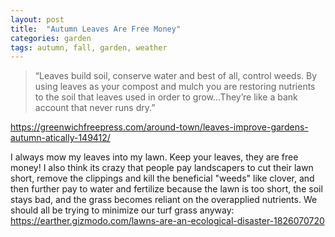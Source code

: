 ```yaml
---
layout: post
title:  "Autumn Leaves Are Free Money"
categories: garden
tags: autumn, fall, garden, weather
---
```


> “Leaves build soil, conserve water and best of all, control weeds. By using leaves as your compost and mulch you are restoring nutrients to the soil that leaves used in order to grow...They’re like a bank account that never runs dry.”

https://greenwichfreepress.com/around-town/leaves-improve-gardens-autumn-atically-149412/

I always mow my leaves into my lawn. Keep your leaves, they are free money! I also think its crazy that people pay landscapers to cut their lawn short, remove the clippings and kill the beneficial "weeds" like clover, and then further pay to water and fertilize because the lawn is too short, the soil stays bad, and the grass becomes reliant on the overapplied nutrients. We should all be trying to minimize our turf grass anyway: https://earther.gizmodo.com/lawns-are-an-ecological-disaster-1826070720
